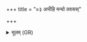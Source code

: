 +++
title = "०३ अभीहि मन्यो तवसस्"

+++
<details><summary>मूलम् (GR)</summary>

अभीहि मन्यो तवसस् तवीयान्  
तपसा युजा वि जहि शत्रून् ।  
अमित्रहा वृत्रहा दस्युहा च  
विश्वा वसून्य् आ भरा त्वं नः ॥
</details>
